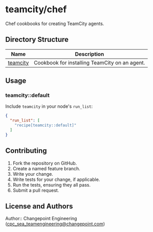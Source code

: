 # teamcity/chef

Chef cookbooks for creating TeamCity agents.

## Directory Structure

| Name | Description |
|-------|-------------|
| [teamcity](teamcity) | Cookbook for installing TeamCity on an agent. |

## Usage

### teamcity::default

Include `teamcity` in your node's `run_list`:

```json
{
  "run_list": [
    "recipe[teamcity::default]"
  ]
}
```
## Contributing

1. Fork the repository on GitHub.
2. Create a named feature branch.
3. Write your change.
4. Write tests for your change, if applicable.
5. Run the tests, ensuring they all pass.
6. Submit a pull request.

## License and Authors

Author:: Changepoint Engineering (cpc_sea_teamengineering@changepoint.com)
